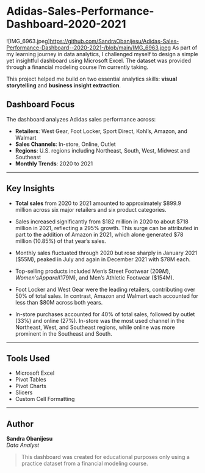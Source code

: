 # Adidas-Sales-Performance-Dashboard-2020-2021
![IMG_6963.jpeg]https://github.com/SandraObanijesu/Adidas-Sales-Performance-Dashboard--2020-2021-/blob/main/IMG_6963.jpeg
As part of my learning journey in data analytics, I challenged myself to design a simple yet insightful dashboard using Microsoft Excel. The dataset was provided through a financial modeling course I’m currently taking.

This project helped me build on two essential analytics skills: **visual storytelling** and **business insight extraction**.

## Dashboard Focus

The dashboard analyzes Adidas sales performance across:

- **Retailers**: West Gear, Foot Locker, Sport Direct, Kohl’s, Amazon, and Walmart  
- **Sales Channels**: In-store, Online, Outlet  
- **Regions**: U.S. regions including Northeast, South, West, Midwest and Southeast  
- **Monthly Trends**: 2020 to 2021  

---

## Key Insights

- **Total sales** from 2020 to 2021 amounted to approximately $899.9 million across six major retailers and six product categories.
- Sales increased significantly from $182 million in 2020 to about $718 million in 2021, reflecting a 295% growth. This surge can be attributed in part to the addition of Amazon in 2021, which alone generated $78 million (10.85%) of that year’s sales.
- Monthly sales fluctuated through 2020 but rose sharply in January 2021 ($55M), peaked in July and again in December 2021 with $78M each.

- Top-selling products included Men’s Street Footwear ($209M), Women’s Apparel ($179M), and Men’s Athletic Footwear ($154M).  
- Foot Locker and West Gear were the leading retailers, contributing over 50% of total sales. In contrast, Amazon and Walmart each accounted for less than $80M across both years.
- In-store purchases accounted for 40% of total sales, followed by outlet (33%) and online (27%). In-store was the most used channel in the Northeast, West, and Southeast regions, while online was more prominent in the Southeast and South.

---

## Tools Used

- Microsoft Excel  
- Pivot Tables  
- Pivot Charts  
- Slicers  
- Custom Cell Formatting  

---

## Author

**Sandra Obanijesu**  
_Data Analyst_

> This dashboard was created for educational purposes only using a practice dataset from a financial modeling course.
